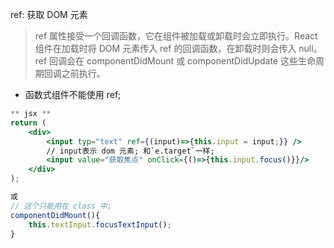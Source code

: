 ref: 获取 DOM 元素

> ref 属性接受一个回调函数，它在组件被加载或卸载时会立即执行。React 组件在加载时将 DOM 元素传入 ref 的回调函数，在卸载时则会传入 null。ref 回调会在 componentDidMount 或 componentDidUpdate 这些生命周期回调之前执行。

- 函数式组件不能使用 ref;

```jsx
** jsx **
return (
    <div>
        <input typ="text" ref={(input)=>{this.input = input;}} />
        // input表示 dom 元素; 和`e.target`一样;
        <input value="获取焦点" onClick={()=>{this.input.focus()}}/>
    </div>
);

或
// 这个只能用在 class 中;
componentDidMount(){
    this.textInput.focusTextInput();
}
```
